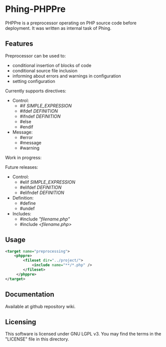 # Phing-PHPPre
PHPPre is a preprocessor operating on PHP source code before deployment. It was written as internal task of Phing.
## Features
Preprocessor can be used to:
* conditional insertion of blocks of code
* conditional source file inclusion
* informing about errors and warnings in configuration
* setting configuration

Currently supports directives:

* Control:
    * &#35;if *SIMPLE_EXPRESSION*
    * &#35;ifdef *DEFINITION*
    * &#35;ifndef *DEFINITION*
    * &#35;else
    * &#35;endif
* Message:
    * &#35;error
    * &#35;message
    * &#35;warning

Work in progress:

Future releases:

* Control:
    * &#35;elif *SIMPLE_EXPRESSION*
    * &#35;elifdef *DEFINITION*
    * &#35;elifndef *DEFINITION*
* Definition:
    * &#35;define
    * &#35;undef
* Includes:
    * &#35;include *"filename.php"*
    * &#35;include *&lt;filename.php&gt;*
    
## Usage
```xml
<target name="preprocessing">
    <phppre>
        <fileset dir="../project/">
            <include name="**/*.php" />
        </fileset>
     </phppre>
</target>
```

## Documentation

Available at github repository wiki.

## Licensing

This software is licensed under GNU LGPL v3. You may find the terms in the "LICENSE" file in this directory.
